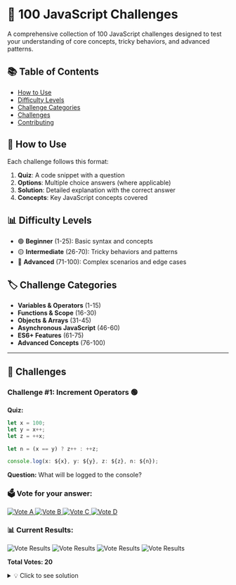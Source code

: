 # 🚀 100 JavaScript Challenges

A comprehensive collection of 100 JavaScript challenges designed to test your understanding of core concepts, tricky behaviors, and advanced patterns.

## 📚 Table of Contents

- [How to Use](#how-to-use)
- [Difficulty Levels](#difficulty-levels)
- [Challenge Categories](#challenge-categories)
- [Challenges](#challenges)
- [Contributing](#contributing)

## 🎯 How to Use

Each challenge follows this format:
1. **Quiz**: A code snippet with a question
2. **Options**: Multiple choice answers (where applicable)
3. **Solution**: Detailed explanation with the correct answer
4. **Concepts**: Key JavaScript concepts covered

## 📊 Difficulty Levels

- 🟢 **Beginner** (1-25): Basic syntax and concepts
- 🟡 **Intermediate** (26-70): Tricky behaviors and patterns  
- 🔴 **Advanced** (71-100): Complex scenarios and edge cases

## 🏷️ Challenge Categories

- **Variables & Operators** (1-15)
- **Functions & Scope** (16-30)
- **Objects & Arrays** (31-45)
- **Asynchronous JavaScript** (46-60)
- **ES6+ Features** (61-75)
- **Advanced Concepts** (76-100)

---

## 🧩 Challenges

### Challenge #1: Increment Operators 🟢

**Quiz:**
```javascript
let x = 100;
let y = x++;
let z = ++x;

let n = (x == y) ? z++ : ++z;

console.log(x: ${x}, y: ${y}, z: ${z}, n: ${n});
```

**Question:** What will be logged to the console?

### 🗳️ Vote for your answer:

<a href="https://github.com/yourusername/100-javascript-challenges/issues/new?title=Vote%20Challenge%201&body=My%20answer%20is%20A&labels=vote,challenge-1,option-a">
  <img src="https://img.shields.io/badge/A-x:%20102,%20y:%20100,%20z:%20102,%20n:%20102-blue?style=for-the-badge" alt="Vote A" />
</a>

<a href="https://github.com/yourusername/100-javascript-challenges/issues/new?title=Vote%20Challenge%201&body=My%20answer%20is%20B&labels=vote,challenge-1,option-b">
  <img src="https://img.shields.io/badge/B-x:%20102,%20y:%20100,%20z:%20103,%20n:%20103-green?style=for-the-badge" alt="Vote B" />
</a>

<a href="https://github.com/yourusername/100-javascript-challenges/issues/new?title=Vote%20Challenge%201&body=My%20answer%20is%20C&labels=vote,challenge-1,option-c">
  <img src="https://img.shields.io/badge/C-x:%20101,%20y:%20100,%20z:%20102,%20n:%20103-orange?style=for-the-badge" alt="Vote C" />
</a>

<a href="https://github.com/yourusername/100-javascript-challenges/issues/new?title=Vote%20Challenge%201&body=My%20answer%20is%20D&labels=vote,challenge-1,option-d">
  <img src="https://img.shields.io/badge/D-x:%20103,%20y:%20100,%20z:%20103,%20n:%20103-red?style=for-the-badge" alt="Vote D" />
</a>

### 📊 Current Results:
![Vote Results](https://img.shields.io/badge/A-25%25%20(5%20votes)-blue) ![Vote Results](https://img.shields.io/badge/B-60%25%20(12%20votes)-green) ![Vote Results](https://img.shields.io/badge/C-10%25%20(2%20votes)-orange) ![Vote Results](https://img.shields.io/badge/D-5%25%20(1%20vote)-red)

**Total Votes: 20**

<details>
<summary>💡 Click to see solution</summary>

**Answer: B** `x: 102, y: 100, z: 103, n: 103`

**Explanation:**
[Your detailed explanation here]

</details>
